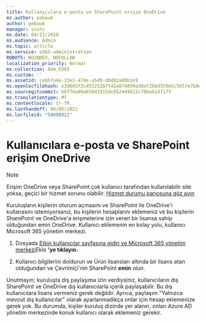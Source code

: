 ```yaml
---
title: Kullanıcılara e-posta ve SharePoint erişim OneDrive
ms.author: pebaum
author: pebaum
manager: scotv
ms.date: 04/21/2020
ms.audience: Admin
ms.topic: article
ms.service: o365-administration
ROBOTS: NOINDEX, NOFOLLOW
localization_priority: Normal
ms.collection: Adm_O365
ms.custom: ''
ms.assetid: cebb7a4a-33e1-474e-a5d0-dbd02a80b1e9
ms.openlocfilehash: e3d645f3c45525107f42a074899a30ef26bd559e5c5657e7b8ef69d406357b32
ms.sourcegitcommit: b5f7da89a650d2915dc652449623c78be6247175
ms.translationtype: MT
ms.contentlocale: tr-TR
ms.lasthandoff: 08/05/2021
ms.locfileid: "54088922"
---
```

# <a name="give-users-access-to-sharepoint-and-onedrive"></a>Kullanıcılara e-posta ve SharePoint erişim OneDrive

> [!NOTE]
> Erişim OneDrive veya SharePoint çok kullanıcı tarafından kullanılabilir site yoksa, geçici bir hizmet sorunu olabilir. [Hizmet durumu panosuna göz ayın](https://portal.office.com/adminportal/home#/servicehealth)
  
Kuruluşların kişilerin oturum açmasını ve SharePoint ile OneDrive'i kullanasını istemiyorsanız, bu kişilerin hesaplarını eklemeniz ve bu kişilerin SharePoint ve OneDrive'a erişmelerine izin veren bir lisansa sahip olduğundan emin OneDrive. Kullanıcı eklemenin en kolay yolu, kullanıcı Microsoft 365 yönetim merkezi.
  
1. Dosyada [Etkin kullanıcılar sayfasına gidin ve Microsoft 365 yönetim merkezi](https://portal.office.com/adminportal/home#/users)Ekle **'ye tıklayın.**
    
2. Kullanıcı bilgilerini doldurun ve Ürün lisansları altında bir lisans atan olduğundan ve Çevrimiçi'nin SharePoint **emin** olun. 
    
Unutmayın; kuruluşta dış paylaşıma izin verdiysiniz, kullanıcıların dış SharePoint ve OneDrive dış kullanıcılarla içerik paylaşabilir. Bu dış kullanıcılara lisans vermeniz gerek değildir. Ayrıca, paylaşım "Yalnızca mevcut dış kullanıcılar" olarak ayarlanmadıkça onlar için hesap eklemenize gerek yok. Bu durumda, kişiler kuruluş dizinde yer alanın, onları Azure AD yönetim merkezinde konuk kullanıcı olarak eklemeniz gerekir.
  

